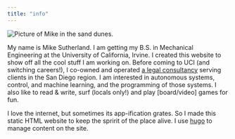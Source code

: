 ```yaml
---
title: "info"
---
```

![Picture of Mike in the sand dunes.](img/mike_desert_med.jpg)

My name is Mike Sutherland. I am getting my B.S. in Mechanical Engineering at the University of California, Irvine. I created this website to show off all the cool stuff I am working on. Before coming to UCI (and switching careers!), I co-owned and operated [a legal consultancy](http://ajlmedia.com) serving clients in the San Diego region. I am interested in autonomous systems, control, and machine learning, and the programming of those systems. I also like to read & write, surf (locals only!) and play [board/video] games for fun.

I love the internet, but sometimes its app-ification grates. So I made this static HTML website to keep the spririt of the place alive. I use [hugo](http://gohugo.io) to manage content on the site.